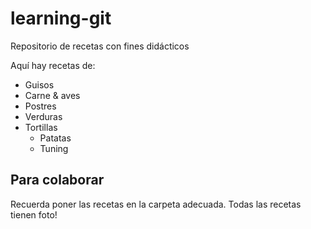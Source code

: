 ﻿# learning-git
Repositorio de recetas con fines didácticos

Aquí hay recetas de:

* Guisos
* Carne & aves
* Postres
* Verduras
* Tortillas
	- Patatas 
	- Tuning

Para colaborar
--------------

Recuerda poner las recetas en la carpeta adecuada.
Todas las recetas tienen foto!
